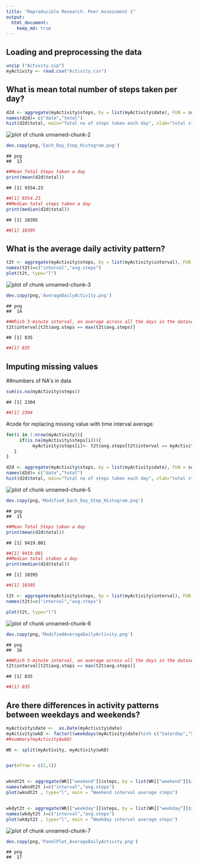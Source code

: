 ```yaml
---
title: "Reproducible Research: Peer Assessment 1"
output: 
  html_document:
    keep_md: true
---
```



## Loading and preprocessing the data



```r
unzip ("Activity.zip")
myActivity <- read.csv("Activity.csv")
```
  
 

## What is mean total number of steps taken per day?

```r
d2d <- aggregate(myActivity$steps, by = list(myActivity$date), FUN = sum, na.rm=TRUE)
names(d2d)= c("date","total")
hist(d2d$total, main="Total no of steps taken each day", xlab="total steps", ylab="number of days" )
```

![plot of chunk unnamed-chunk-2](figure/unnamed-chunk-2-1.png) 

```r
dev.copy(png,'Each_Day_Step_Histogram.png')
```

```
## png 
##  13
```

```r
##Mean Total Steps taken a day
print(mean(d2d$total))
```

```
## [1] 9354.23
```

```r
##[1] 9354.23
##Median total steps taken a day
print(median(d2d$total))
```

```
## [1] 10395
```

```r
##[1] 10395
```


## What is the average daily activity pattern?

```r
t2t <- aggregate(myActivity$steps, by = list(myActivity$interval), FUN = mean, na.rm=TRUE)
names(t2t)=c("interval","avg.steps")
plot(t2t, type="l")
```

![plot of chunk unnamed-chunk-3](figure/unnamed-chunk-3-1.png) 

```r
dev.copy(png,'AverageDailyActivity.png')
```

```
## png 
##  14
```

```r
##Which 5-minute interval, on average across all the days in the dataset, contains the maximum number of steps?
t2t$interval[t2t$avg.steps == max(t2t$avg.steps)]
```

```
## [1] 835
```

```r
##[1] 835
```

## Imputing missing values

##numbers of NA's in data


```r
sum(is.na(myActivity$steps))
```

```
## [1] 2304
```

```r
##[1] 2304
```

#code for replacing missing value with time interval average.


```r
for(i in 1:nrow(myActivity)){
     if(is.na(myActivity$steps[i])){
          myActivity$steps[i]<- t2t$avg.steps[t2t$interval == myActivity$interval]
   }
}

d2d <- aggregate(myActivity$steps, by = list(myActivity$date), FUN = sum, na.rm=TRUE)
names(d2d)= c("date","total")
hist(d2d$total, main="Total no of steps taken each day", xlab="total steps", ylab="number of days" )
```

![plot of chunk unnamed-chunk-5](figure/unnamed-chunk-5-1.png) 

```r
dev.copy(png,'Modified_Each_Day_Step_Histogram.png')
```

```
## png 
##  15
```

```r
##Mean Total Steps taken a day
print(mean(d2d$total))
```

```
## [1] 9419.081
```

```r
##[1] 9419.081
##Median total staken a day
print(median(d2d$total))
```

```
## [1] 10395
```

```r
##[1] 10395
```

```r
t2t <- aggregate(myActivity$steps, by = list(myActivity$interval), FUN = mean, na.rm=TRUE)
names(t2t)=c("interval","avg.steps")

plot(t2t, type="l")
```

![plot of chunk unnamed-chunk-6](figure/unnamed-chunk-6-1.png) 

```r
dev.copy(png,'ModifiedAverageDailyActivity.png')
```

```
## png 
##  16
```

```r
##Which 5-minute interval, on average across all the days in the dataset, contains the maximum number of steps?
t2t$interval[t2t$avg.steps == max(t2t$avg.steps)]
```

```
## [1] 835
```

```r
##[1] 835
```



## Are there differences in activity patterns between weekdays and weekends?


```r
myActivity$date <-  as.Date(myActivity$date)
myActivity$wkD <- factor((weekdays(myActivity$date)%in% c("Saterday","Sunday")),levels = c(TRUE,FALSE), labels = c("weekend","weekday"))
##summary(myActivity$wkD)

WK <- split(myActivity, myActivity$wkD)


par(mfrow = c(2,1))


wkndt2t <- aggregate(WK[["weekend"]]$steps, by = list(WK[["weekend"]]$interval), FUN = mean, na.rm=TRUE)
names(wkndt2t )=c("interval","avg.steps")
plot(wkndt2t , type="l", main = "Weekend interval average steps")


wkdyt2t <- aggregate(WK[["weekday"]]$steps, by = list(WK[["weekday"]]$interval), FUN = mean, na.rm=TRUE)
names(wkdyt2t )=c("interval","avg.steps")
plot(wkdyt2t , type="l", main = "Weekday interval average steps")
```

![plot of chunk unnamed-chunk-7](figure/unnamed-chunk-7-1.png) 

```r
dev.copy(png,'PanelPlot_AverageDailyActivity.png')
```

```
## png 
##  17
```





